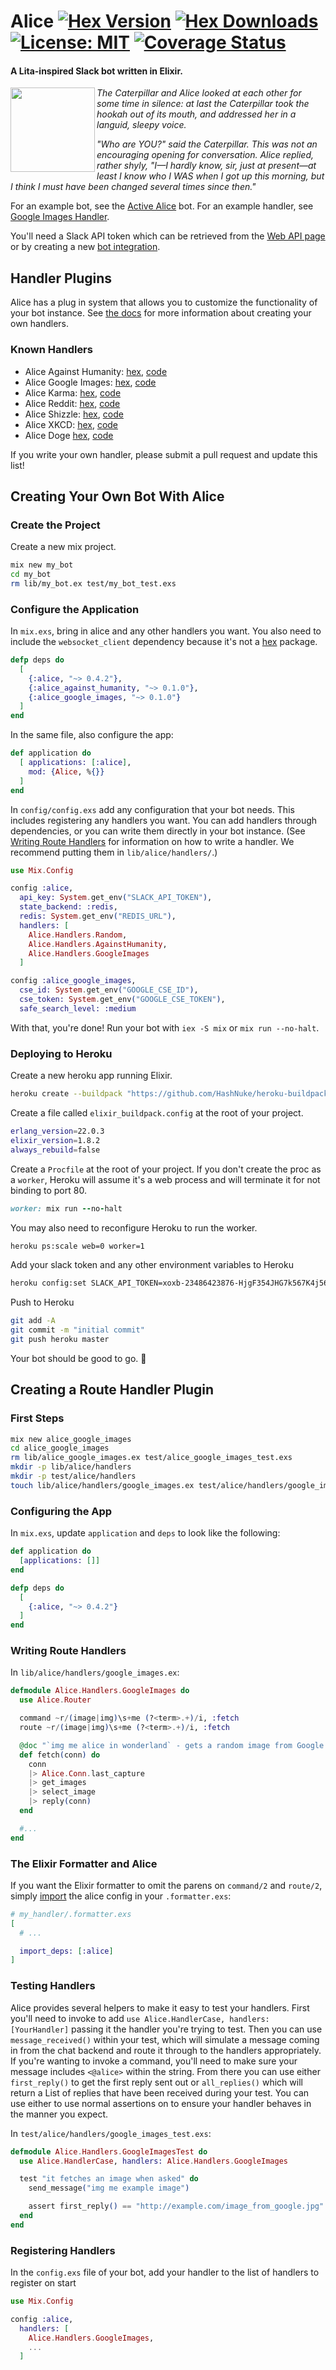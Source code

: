 # Alice [![Hex Version](https://img.shields.io/hexpm/v/alice.svg)](https://hex.pm/packages/alice) [![Hex Downloads](https://img.shields.io/hexpm/dt/alice.svg)](https://hex.pm/packages/alice) [![License: MIT](https://img.shields.io/hexpm/l/alice.svg)](https://hex.pm/packages/alice) [![Coverage Status](https://coveralls.io/repos/github/alice-bot/alice/badge.svg?branch=master)](https://coveralls.io/github/alice-bot/alice?branch=master)

#### A Lita-inspired Slack bot written in Elixir.

<img height="135" src="http://i.imgur.com/UndMkm3.png" align="left" />

_The Caterpillar and Alice looked at each other for some time in silence: at
last the Caterpillar took the hookah out of its mouth, and addressed her in a
languid, sleepy voice._

_"Who are YOU?" said the Caterpillar. This was not an encouraging opening for
conversation. Alice replied, rather shyly, "I—I hardly know, sir, just at
present—at least I know who I WAS when I got up this morning, but I think I must
have been changed several times since then."_

For an example bot, see the [Active Alice] bot. For an example handler, see
[Google Images Handler].

You'll need a Slack API token which can be retrieved from the [Web API page] or
by creating a new [bot integration].

[Active Alice]: https://github.com/adamzaninovich/active-alice
[Google Images Handler]: https://github.com/alice-bot/alice_google_images
[Web API page]: https://api.slack.com/web
[bot integration]: https://my.slack.com/services/new/bot

## Handler Plugins

Alice has a plug in system that allows you to customize the functionality of
your bot instance. See [the docs] for more information about creating your own
handlers.

[the docs]: https://github.com/alice-bot/alice#creating-a-route-handler-plugin

### Known Handlers

* Alice Against Humanity: [hex](https://hex.pm/packages/alice_against_humanity), [code](https://github.com/alice-bot/alice_against_humanity)
* Alice Google Images: [hex](https://hex.pm/packages/alice_google_images), [code](https://github.com/alice-bot/alice_google_images)
* Alice Karma: [hex](https://hex.pm/packages/alice_karma), [code](https://github.com/alice-bot/alice_karma)
* Alice Reddit: [hex](https://hex.pm/packages/alice_reddit), [code](https://github.com/alice-bot/alice_reddit)
* Alice Shizzle: [hex](https://hex.pm/packages/alice_shizzle), [code](https://github.com/notdevinclark/alice_shizzle)
* Alice XKCD: [hex](https://hex.pm/packages/alice_xkcd), [code](https://github.com/notdevinclark/alice_xkcd)
* Alice Doge [hex](https://hex.pm/packages/alice_doge_me), [code](https://github.com/alice-bot/alice_doge_me/)

If you write your own handler, please submit a pull request and update this
list!

## Creating Your Own Bot With Alice

### Create the Project

Create a new mix project.
```sh
mix new my_bot
cd my_bot
rm lib/my_bot.ex test/my_bot_test.exs
```

### Configure the Application

In `mix.exs`, bring in alice and any other handlers you want. You also need to
include the `websocket_client` dependency because it's not a [hex] package.

[hex]: http://hex.pm

```elixir
defp deps do
  [
    {:alice, "~> 0.4.2"},
    {:alice_against_humanity, "~> 0.1.0"},
    {:alice_google_images, "~> 0.1.0"}
  ]
end
```

In the same file, also configure the app:

```elixir
def application do
  [ applications: [:alice],
    mod: {Alice, %{}}
  ]
end
```

In `config/config.exs` add any configuration that your bot needs. This includes registering any handlers you want. You can
add handlers through dependencies, or you can write them directly in your bot
instance. (See [Writing Route Handlers] for information on how to write a
handler. We recommend putting them in `lib/alice/handlers/`.)

[Writing Route Handlers]: https://github.com/alice-bot/alice#writing-route-handlers

```elixir
use Mix.Config

config :alice,
  api_key: System.get_env("SLACK_API_TOKEN"),
  state_backend: :redis,
  redis: System.get_env("REDIS_URL"),
  handlers: [
    Alice.Handlers.Random,
    Alice.Handlers.AgainstHumanity,
    Alice.Handlers.GoogleImages
  ]

config :alice_google_images,
  cse_id: System.get_env("GOOGLE_CSE_ID"),
  cse_token: System.get_env("GOOGLE_CSE_TOKEN"),
  safe_search_level: :medium
```

With that, you're done! Run your bot with `iex -S mix` or `mix run --no-halt`.

### Deploying to Heroku

Create a new heroku app running Elixir.
```sh
heroku create --buildpack "https://github.com/HashNuke/heroku-buildpack-elixir.git"
```

Create a file called `elixir_buildpack.config` at the root of your project.
```sh
erlang_version=22.0.3
elixir_version=1.8.2
always_rebuild=false
```

Create a `Procfile` at the root of your project. If you don't create the proc
as a `worker`, Heroku will assume it's a web process and will terminate it for
not binding to port 80.
```ruby
worker: mix run --no-halt
```

You may also need to reconfigure Heroku to run the worker.
```sh
heroku ps:scale web=0 worker=1
```

Add your slack token and any other environment variables to Heroku
```sh
heroku config:set SLACK_API_TOKEN=xoxb-23486423876-HjgF354JHG7k567K4j56Gk3o
```

Push to Heroku
```sh
git add -A
git commit -m "initial commit"
git push heroku master
```

Your bot should be good to go. :metal:

## Creating a Route Handler Plugin

### First Steps

```sh
mix new alice_google_images
cd alice_google_images
rm lib/alice_google_images.ex test/alice_google_images_test.exs
mkdir -p lib/alice/handlers
mkdir -p test/alice/handlers
touch lib/alice/handlers/google_images.ex test/alice/handlers/google_images_test.exs
```

### Configuring the App

In `mix.exs`, update `application` and `deps` to look like the following:

```elixir
def application do
  [applications: []]
end

defp deps do
  [
    {:alice, "~> 0.4.2"}
  ]
end
```

### Writing Route Handlers

In `lib/alice/handlers/google_images.ex`:

```elixir
defmodule Alice.Handlers.GoogleImages do
  use Alice.Router

  command ~r/(image|img)\s+me (?<term>.+)/i, :fetch
  route ~r/(image|img)\s+me (?<term>.+)/i, :fetch

  @doc "`img me alice in wonderland` - gets a random image from Google Images"
  def fetch(conn) do
    conn
    |> Alice.Conn.last_capture
    |> get_images
    |> select_image
    |> reply(conn)
  end

  #...
end
```

### The Elixir Formatter and Alice

If you want the Elixir formatter to omit the parens on `command/2` and
`route/2`, simply [import] the alice config in your `.formatter.exs`:

[import]: https://hexdocs.pm/mix/master/Mix.Tasks.Format.html#module-importing-dependencies-configuration

```elixir
# my_handler/.formatter.exs
[
  # ...

  import_deps: [:alice]
]
```

### Testing Handlers

Alice provides several helpers to make it easy to test your handlers.  First
you'll need to invoke to add `use Alice.HandlerCase, handlers: [YourHandler]`
passing it the handler you're trying to test. Then you can use
`message_received()` within your test, which will simulate a message coming in
from the chat backend and route it through to the handlers appropriately.  If
you're wanting to invoke a command, you'll need to make sure your message
includes `<@alice>` within the string. From there you can use either
`first_reply()` to get the first reply sent out or `all_replies()` which will
return a List of replies that have been received during your test. You can use
either to use normal assertions on to ensure your handler behaves in the manner
you expect.

In `test/alice/handlers/google_images_test.exs`:

```elixir
defmodule Alice.Handlers.GoogleImagesTest do
  use Alice.HandlerCase, handlers: Alice.Handlers.GoogleImages

  test "it fetches an image when asked" do
    send_message("img me example image")

    assert first_reply() == "http://example.com/image_from_google.jpg"
  end
end
```

### Registering Handlers

In the `config.exs` file of your bot, add your handler to the list of handlers to
register on start

```elixir
use Mix.Config

config :alice,
  handlers: [
    Alice.Handlers.GoogleImages,
    ...
  ]
```

